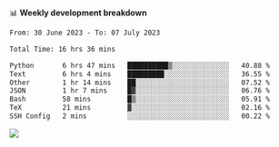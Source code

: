 📊 **Weekly development breakdown**
<!--START_SECTION:waka-->

```txt
From: 30 June 2023 - To: 07 July 2023

Total Time: 16 hrs 36 mins

Python       6 hrs 47 mins   ██████████▒░░░░░░░░░░░░░░   40.88 %
Text         6 hrs 4 mins    █████████░░░░░░░░░░░░░░░░   36.55 %
Other        1 hr 14 mins    ██░░░░░░░░░░░░░░░░░░░░░░░   07.52 %
JSON         1 hr 7 mins     █▓░░░░░░░░░░░░░░░░░░░░░░░   06.76 %
Bash         58 mins         █▒░░░░░░░░░░░░░░░░░░░░░░░   05.91 %
TeX          21 mins         ▓░░░░░░░░░░░░░░░░░░░░░░░░   02.16 %
SSH Config   2 mins          ░░░░░░░░░░░░░░░░░░░░░░░░░   00.22 %
```

<!--END_SECTION:waka-->
![](https://komarev.com/ghpvc/?username=callanwu)
